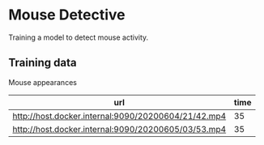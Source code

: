 # Mouse Detective

Training a model to detect mouse activity.

## Training data

Mouse appearances

| url                                                 | time |
| ---                                                 | ---- |
| http://host.docker.internal:9090/20200604/21/42.mp4 | 35   |
| http://host.docker.internal:9090/20200605/03/53.mp4 | 35   |

